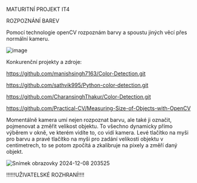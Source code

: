 MATURITNÍ PROJEKT IT4

ROZPOZNÁNÍ BAREV

Pomocí technologie openCV rozpoznám barvy a spoustu jiných věcí přes normální kameru.

![image](https://github.com/user-attachments/assets/539393a1-2556-4d54-acbb-69fc51ce8664)

Konkurenční projekty a zdroje: 

https://github.com/manishsingh7163/Color-Detection.git

https://github.com/sathvik995/Python-color-detection.git

https://github.com/CharansinghThakur/Color-Detection.git

https://github.com/Practical-CV/Measuring-Size-of-Objects-with-OpenCV

Momentálně kamera umí nejen rozpoznat barvu, ale také ji označit, pojmenovat a změřit velikost objektu. To všechno dynamicky přímo výběrem v okně, ve kterém vidíte to, co vidí kamera. Levé tlačítko na myši pro barvu a pravé tlačítko na myši pro zadání velikosti objektu v centimetrech, to se potom zpočítá a zkalibruje na pixely a změří daný objekt.

![Snímek obrazovky 2024-12-08 203525](https://github.com/user-attachments/assets/b8999cea-0752-4a9b-997a-7aa3f51f1d2d)

!!!!!!UŽIVATELSKÉ ROZHRANÍ!!!!
